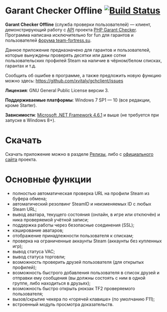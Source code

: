 Garant Checker Offline [![Build Status](https://travis-ci.org/xvitaly/gchclient.svg?branch=master)](https://travis-ci.org/xvitaly/gchclient)
=========

**Garant Checker Offline** (служба проверки пользователей) — клиент, демонстрирующий работу с [API](http://www.easycoding.org/projects/gchecker/api) проекта [PHP Garant Checker](http://www.easycoding.org/projects/gchecker). Программа написана исключительно for fun для гарантов и пользователей [форума team-fortress.su](http://forum.team-fortress.su/).

Данное приложение предназначено для гарантов и пользователей, которые вынуждены проверять десятки или даже сотни пользовательских профилей Steam на наличие в чёрном/белом списках, гарантах и т.д.

Сообщить об ошибке в программе, а также предложить новую функцию можно здесь: https://github.com/xvitaly/gchclient/issues

**Лицензия**: GNU General Public License версии 3.

**Поддерживаемые платформы**: Windows 7 SP1 — 10 (все редакции, кроме Starter).

**Зависимости**: [Microsoft .NET Framework 4.6.1](https://www.microsoft.com/ru-RU/download/details.aspx?id=49981) и выше (не требуется при запуске в Windows 8+).

Скачать
=========
Скачать приложение можно в разделе [Релизы](https://github.com/xvitaly/gchclient/releases), либо с [официального сайта](https://www.easycoding.org/projects/gchclient) проекта.

Основные функции
=========
 * полностью автоматическая проверка URL на профили Steam из буфера обмена;
 * автоматический резолвинг SteamID и неизменяемых ID с любых Steam URL;
 * вывод аватара, текущего состояния (онлайн, в игре или отключён) и ника проверяемой учётной записи;
 * поддержка работы через безопасные соединения (SSL);
 * кэширование аватаров;
 * отображение принадлежности пользователя к спискам;
 * проверка на ограниченные аккаунты Steam (аккаунты без купленных игр);
 * вывод статуса VAC;
 * вывод статуса торговли;
 * возможность проверить друзей пользователя (для открытых профилей);
 * возможность быстрого добавления пользователя в список друзей и отправки ему сообщения (вы должны состоять с ним в одной группе, либо находиться в друзьях);
 * возможность быстро открыть рюкзак TF2 проверяемого пользователя;
 * вызов/скрытие чекера по «горячей клавише» (по умолчанию F11);
 * встроенный модуль просмотра доказательств.

